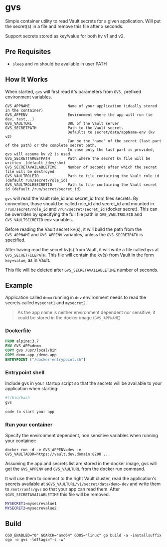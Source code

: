 # gvs

Simple container utility to read Vault secrets for a given application. Will put the secret(s) in a file and remove this file after x seconds.

Support secrets stored as key/value for both kv v1 and v2.

## Pre Requisites

* `sleep` and `rm` should be available in user PATH

## How It Works

When started, `gvs` will first read it's parameters from `GVS_` prefixed environment variables.

```
GVS_APPNAME                 Name of your application (ideally stored in the container)
GVS_APPENV                  Environment where the app will run (ie dev, test,..)
GVS_VAULTURL                URL of the Vault server
GVS_SECRETPATH              Path to the Vault secret.
                            Defaults to secret/data/appName-env (kv v2)
                            Can be the "name" of the secret (last part of the path) or the complete secret path.
                            In case only the last part is provided, gvs will assume kv v2 is used.
GVS_SECRETTARGETPATH        Path where the secret kv file will be written  (default /dev/shm)
GVS_SECRETAVAILABLETIME     Number of seconds after which the secret file will be destroyed
GVS_VAULTROLEID             Path to file containing the Vault role id (default run/secret/role_id)
GVS_VAULTROLESECRETID       Path to file containing the Vault secret id (default /run/secret/secret_id)
```

`gvs` will read the Vault role_id and secret_id from files secrets. By convention, those should be called role_id and secret_id and mounted in `/run/secret/role_id` and `/run/secret/secret_id` (docker secret). This can be overriden by specifying the full file path in `GVS_VAULTROLEID` and `GVS_VAULTSECRETID` env variables.

Before reading the Vault secret kv(s), it will build the path from the `GVS_APPNAME` and `GVS_APPENV` variables, unless the `GVS_SECRETPATH` is specified.

After having read the secret kv(s) from Vault, it will write a file called `gvs` at `GVS_SECRETFILEPATH`. This file will contain the kv(s) from Vault in the form `key=value`, as in Vault.

This file will be deleted after `GVS_SECRETAVAILABLETIME` number of seconds.


## Example

Application called `demo` running in `dev` environment needs to read the secrets called `mysecret1` and `mysecret2`.

> As the app name is neither environment dependent nor sensitive, it could be stored in the docker image (`GVS_APPNAME`)

### Dockerfile

```Dockerfile
FROM alpine:3.7
ENV GVS_APP=demo
COPY gvs /usr/local/bin
COPY demo.app /demo.app
ENTRYPOINT ["/docker-entrypoint.sh"]
```

### Entrypoint shell

Include gvs in your startup script so that the secrets will be available to your application when starting:

```bash
#!/bin/bash
gvs
.
code to start your app
```

### Run your container

Specify the environment dependent, non sensitive variables when running your container:

`docker run -d -e GVS_APPENV=dev -e GVS_VAULTADDR=https://vault.dev.domain:8200 ...`

Assuming the app and secrets list are stored in the docker image, gvs will get the `GVS_APPENV` and `GVS_VAULTURL` from the docker run command.

It will use them to connect to the right Vault cluster, read the application's secrets available at `$GVS_VAULTURL/v1/secret/data/demo-dev` and write them to `/mnt/ramfs/gvs` so that your app can read them. After `$GVS_SECRETAVAILABLETIME` this file will be removed.

```bash
MYSECRET1=mysecrevalue1
MYSECRET2=mysecrevalue2
```

## Build

`CGO_ENABLED="0" GOARCH="amd64" GOOS="linux" go build -a -installsuffix cgo -o gvs -ldflags="-s -w"`
